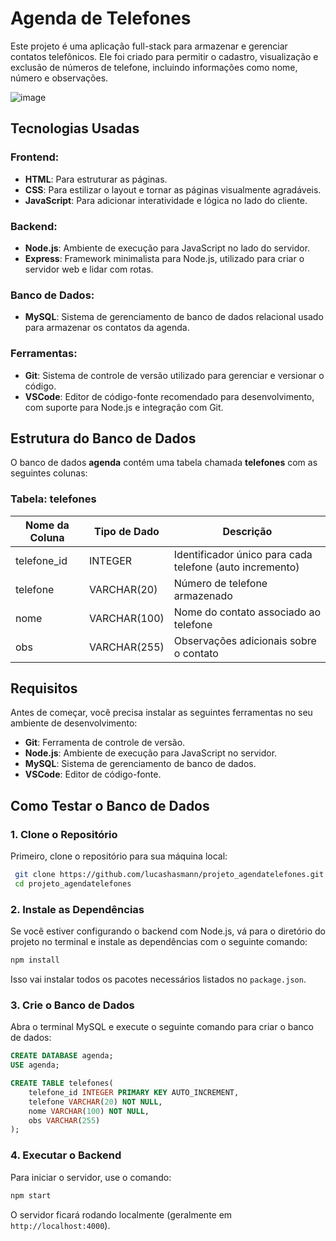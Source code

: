 # Agenda de Telefones

Este projeto é uma aplicação full-stack para armazenar e gerenciar contatos telefônicos. Ele foi criado para permitir o cadastro, visualização e exclusão de números de telefone, incluindo informações como nome, número e observações.

![image](https://github.com/user-attachments/assets/c55620bf-c75d-454e-8604-bc8c60498b67)


## Tecnologias Usadas

### Frontend:
- **HTML**: Para estruturar as páginas.
- **CSS**: Para estilizar o layout e tornar as páginas visualmente agradáveis.
- **JavaScript**: Para adicionar interatividade e lógica no lado do cliente.

### Backend:
- **Node.js**: Ambiente de execução para JavaScript no lado do servidor.
- **Express**: Framework minimalista para Node.js, utilizado para criar o servidor web e lidar com rotas.

### Banco de Dados:
- **MySQL**: Sistema de gerenciamento de banco de dados relacional usado para armazenar os contatos da agenda.

### Ferramentas:
- **Git**: Sistema de controle de versão utilizado para gerenciar e versionar o código.
- **VSCode**: Editor de código-fonte recomendado para desenvolvimento, com suporte para Node.js e integração com Git.

## Estrutura do Banco de Dados

O banco de dados **agenda** contém uma tabela chamada **telefones** com as seguintes colunas:

### Tabela: telefones
| Nome da Coluna | Tipo de Dado  | Descrição |
|---------------|--------------|------------|
| telefone_id   | INTEGER      | Identificador único para cada telefone (auto incremento) |
| telefone      | VARCHAR(20)  | Número de telefone armazenado |
| nome         | VARCHAR(100) | Nome do contato associado ao telefone |
| obs          | VARCHAR(255) | Observações adicionais sobre o contato |

## Requisitos

Antes de começar, você precisa instalar as seguintes ferramentas no seu ambiente de desenvolvimento:

- **Git**: Ferramenta de controle de versão. 
- **Node.js**: Ambiente de execução para JavaScript no servidor.
- **MySQL**: Sistema de gerenciamento de banco de dados. 
- **VSCode**: Editor de código-fonte.

## Como Testar o Banco de Dados

### 1. Clone o Repositório
Primeiro, clone o repositório para sua máquina local:
```sh
 git clone https://github.com/lucashasmann/projeto_agendatelefones.git
 cd projeto_agendatelefones
```

### 2. Instale as Dependências
Se você estiver configurando o backend com Node.js, vá para o diretório do projeto no terminal e instale as dependências com o seguinte comando:
```sh
npm install
```
Isso vai instalar todos os pacotes necessários listados no `package.json`.

### 3. Crie o Banco de Dados
Abra o terminal MySQL e execute o seguinte comando para criar o banco de dados:
```sql
CREATE DATABASE agenda;
USE agenda;

CREATE TABLE telefones(
    telefone_id INTEGER PRIMARY KEY AUTO_INCREMENT,
    telefone VARCHAR(20) NOT NULL,
    nome VARCHAR(100) NOT NULL,
    obs VARCHAR(255)
);
```

### 4. Executar o Backend
Para iniciar o servidor, use o comando:
```sh
npm start
```
O servidor ficará rodando localmente (geralmente em `http://localhost:4000`).
